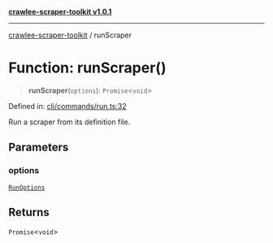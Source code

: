 [**crawlee-scraper-toolkit v1.0.1**](../README.md)

***

[crawlee-scraper-toolkit](../globals.md) / runScraper

# Function: runScraper()

> **runScraper**(`options`): `Promise`\<`void`\>

Defined in: [cli/commands/run.ts:32](https://github.com/devalexanderdaza/crawlee-scraper-toolkit/blob/main/src/cli/commands/run.ts#L32)

Run a scraper from its definition file.

## Parameters

### options

[`RunOptions`](../-internal-/interfaces/RunOptions.md)

## Returns

`Promise`\<`void`\>
